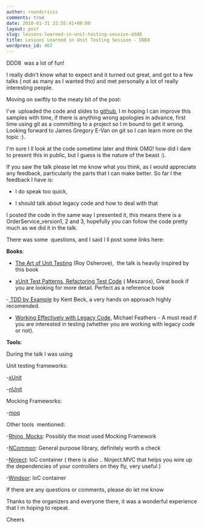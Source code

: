 ```yaml
---
author: roundcrisis
comments: true
date: 2010-01-31 22:55:41+00:00
layout: post
slug: lessons-learned-in-unit-testing-session-ddd8
title: Lessons Learned in Unit Testing Session - DDD8
wordpress_id: 467
---
```


DDD8  was a lot of fun!




I really didn't know what to expect and it turned out great, and got to a few talks ( not as many as I wanted tho) and met personally a lot of really interesting people.




Moving on swiftly to the meaty bit of the post:







I've  uploaded the code and slides to [github](http://github.com/Andrea/LessonsLearnedInUnitTesting), I m hoping I can improve this samples with time, if there is anything wrong apologies in advance, first time using git as a committing to a project so I m bound to get it wrong. Looking forward to James Gregory E-Van on git so I can learn more on the topic :).




I'm sure I ll look at the code sometime later and think OMG! how did I dare to present this in public, but I guess is the nature of the beast :).







If you saw the talk please let me know what you think, as I would appreciate any feedback, particularly the parts that I can make better. So far I the feedback I have is:








	
  * I do speak too quick,

	
  * I should talk about legacy code and how to deal with that










I posted the code in the same way I presented it, this means there is a OrderService_version1, 2 and 3, hopefully you can follow the code pretty much as we did it in the talk.







There was some  questions, and I said I ll post some links here:




**Books**:




- [The Art of Unit Testing](http://www.artofunittesting.com/) (Roy Osherove),  the talk is heavily inspired by this book




- [xUnit Test Patterns, Refactoring Test Code](http://xunitpatterns.com/) ( Meszaros), Great book if you are looking for more detail. Perfect as a reference book




-[ TDD by Example](http://www.amazon.com/Test-Driven-Development-Kent-Beck/dp/0321146530) by Kent Beck, a very hands on approach highly recomended.




- [Working Effectively with Legacy Code](http://www.amazon.com/Working-Effectively-Legacy-Michael-Feathers/dp/0131177052), Michael Feathers - A must read if you are interested in testing (whether you are working with legacy code or not).







**Tools**:




During the talk I was using







Unit testing frameworks:




-[xUnit](http://www.codeplex.com/xunit)




-[nUnit](http://www.nunit.org/)




Mocking Frameworks:




-[moq](http://code.google.com/p/moq/)







Other tools  mentioned:







-[Rhino  Mocks](http://github.com/ayende/rhino-mocks): Possibly the most used Mocking Framework




-[NCommon](http://github.com/riteshrao/ncommon/): General purpose library, definitely worth a check




-[Ninject](http://github.com/enkari/ninject/): IoC container ( there is also .. Ninject.MVC that helps you wire up the dependencies of your controllers on they fly, very useful )




-[Windsor](http://www.castleproject.org/castle/download.html): IoC container










If there are any questions or comments, please do let me know







Thanks to the organizers and everyone there, it was a wonderful experience that I m hoping to repeat.




Cheers
